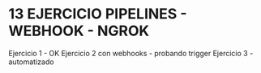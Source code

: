 # 13 EJERCICIO PIPELINES - WEBHOOK - NGROK

Ejercicio 1 - OK
Ejercicio 2 con webhooks  - probando trigger
Ejercicio 3 - automatizado
